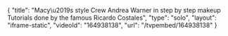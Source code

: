 {
    "title": "Macy\u2019s style Crew Andrea Warner in  step by step makeup Tutorials done by the famous Ricardo Costales",
    "type": "solo",
    "layout": "iframe-static",
    "videoId": "164938138",
    "url": "\/tvpembed\/164938138"
}